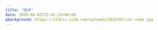 ```yaml
---
title: "技术"
date: 2020-08-02T22:41:23+08:00
pbackground: https://static.is26.com/uploads/2019/07/cat-code.jpg
---
```


